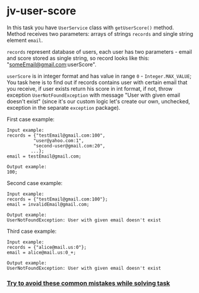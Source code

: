 # jv-user-score

In this task you have `UserService` class with `getUserScore()` method.
Method receives two parameters: arrays of strings `records` and single string element
`email`. 

`records` represent database of users, each user has two parameters - 
email and score stored as single string, so record looks like this: "someEmail@gmail.com:userScore".
 
`userScore` is in integer format and has value in range `0` - `Integer.MAX_VALUE`;
You task here is to find out if records contains user with certain email that you 
receive, if user exists return his score in int format, if not, throw exception 
`UserNotFoundException` with message "User with given email doesn't exist"
(since it's our custom logic let's create our own, unchecked, exception in the separate `exception` package).
 
 
First case example:
 ```
Input example:
records = {"testEmail@gmail.com:100",
           "user@yahoo.com:1",
           "second-user@gmail.com:20", 
          ...};
email = testEmail@gmail.com;
```

 ```
Output example:
100;
```

Second case example:
 ```
Input example:
records = {"testEmail@gmail.com:100"};
email = invalidEmail@gmail.com;
```
 ```
Output example:  
UserNotFoundException: User with given email doesn't exist
```

Third case example:
 ```
Input example:
records = {"alice@mail.us:0"};
email = alice@mail.us:0_+;
```
 ```
Output example:  
UserNotFoundException: User with given email doesn't exist
```

### [Try to avoid these common mistakes while solving task](https://mate-academy.github.io/jv-program-common-mistakes/java-core/exceptions/user-score)
